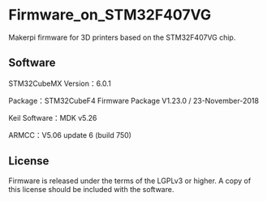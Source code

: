 # Firmware_on_STM32F407VG
Makerpi firmware for 3D printers based on the STM32F407VG chip. 



## Software

STM32CubeMX Version：6.0.1

Package：STM32CubeF4 Firmware Package V1.23.0 / 23-November-2018

Keil Software：MDK v5.26

ARMCC：V5.06 update 6 (build 750)



License
----------------

Firmware is released under the terms of the LGPLv3 or higher. A copy of this license should be included with the software.

